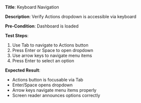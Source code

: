 **Title**: Keyboard Navigation

**Description**: Verify Actions dropdown is accessible via keyboard

**Pre-Condition**: Dashboard is loaded

**Test Steps**:
1. Use Tab to navigate to Actions button
2. Press Enter or Space to open dropdown
3. Use arrow keys to navigate menu items
4. Press Enter to select an option

**Expected Result**:
- Actions button is focusable via Tab
- Enter/Space opens dropdown
- Arrow keys navigate menu items properly
- Screen reader announces options correctly